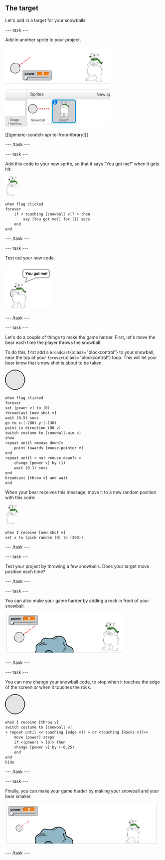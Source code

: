 ## The target

Let's add in a target for your snowballs!

--- task ---

Add in another sprite to your project.

![a target sprite on the stage](images/snow-bear.png)

[[[generic-scratch-sprite-from-library]]]

--- /task ---

--- task ---

Add this code to your new sprite, so that it says "You got me!" when it gets hit:

![target sprite](images/target-sprite.png)

```blocks
when flag clicked
forever
	if < touching [snowball v]? > then
		say [You got me!] for (1) secs
	end
end
```

--- /task ---

--- task ---

Test out your new code.

![target sprite saying you got me!](images/snow-hit.png)

--- /task ---

--- task ---

Let's do a couple of things to make the game harder. First, let's move the bear each time the player throws the snowball.

To do this, first add a `broadcast`{:class="blockcontrol"} to your snowball, near the top of your `forever`{:class="blockcontrol"} loop. This will let your bear know that a new shot is about to be taken.

![snowball sprite](images/snowball-sprite.png)

```blocks
when flag clicked
forever
set [power v] to (0)
+broadcast [new shot v]
wait (0.5) secs
go to x:(-200) y:(-130)
point in direction (90 v)
switch costume to [snowball-aim v]
show
repeat until <mouse down?>
	point towards [mouse-pointer v]
end
repeat until < not <mouse down?> >
	change [power v] by (1)
	wait (0.1) secs
end
broadcast [throw v] and wait
end
```

When your bear receives this message, move it to a new random position with this code:

![target sprite](images/target-sprite.png)

```blocks
when I receive [new shot v]
set x to (pick random (0) to (200))
```

--- /task ---

--- task ---

Test your project by throwing a few snowballs. Does your target move position each time?

--- /task ---

--- task ---

You can also make your game harder by adding a rock in front of your snowball.

![rock sprite on the stage](images/snow-rock.png)

--- /task ---

--- task ---

You can now change your snowball code, to stop when it touches the edge of the screen _or_ when it touches the rock. 

![snowball sprite](images/snowball-sprite.png)

```blocks
when I receive [throw v]
switch costume to [snowball v]
+ repeat until << touching [edge v]? > or <touching [Rocks v]?>>
	move (power) steps
	if <(power) > [0]> then
	change [power v] by (-0.25)
	end
end
hide
```

--- /task ---

--- task ---

Finally, you can make your game harder by making your snowball and your bear smaller.

![small snowball and target sprite](images/snow-small.png)

--- /task ---
